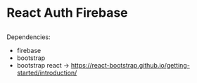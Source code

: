 # React Auth Firebase 

## 
Dependencies:
* firebase
* bootstrap
* bootstrap react -> https://react-bootstrap.github.io/getting-started/introduction/